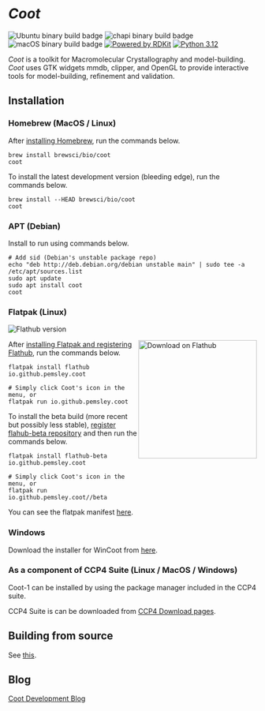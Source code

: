 # *Coot*

![Ubuntu binary build badge](https://github.com/pemsley/coot/actions/workflows/build-coot-ubuntu.yml/badge.svg)
![chapi binary build badge](https://github.com/pemsley/coot/actions/workflows/build-libcootapi-ubuntu.yml/badge.svg)
![macOS binary build badge](https://github.com/pemsley/coot/actions/workflows/build-coot-macos.yml/badge.svg)
[![Powered by RDKit](https://img.shields.io/badge/Powered%20by-RDKit-3838ff.svg?logo=data:image/png;base64,iVBORw0KGgoAAAANSUhEUgAAABAAAAAQBAMAAADt3eJSAAAABGdBTUEAALGPC/xhBQAAACBjSFJNAAB6JgAAgIQAAPoAAACA6AAAdTAAAOpgAAA6mAAAF3CculE8AAAAFVBMVEXc3NwUFP8UPP9kZP+MjP+0tP////9ZXZotAAAAAXRSTlMAQObYZgAAAAFiS0dEBmFmuH0AAAAHdElNRQfmAwsPGi+MyC9RAAAAQElEQVQI12NgQABGQUEBMENISUkRLKBsbGwEEhIyBgJFsICLC0iIUdnExcUZwnANQWfApKCK4doRBsKtQFgKAQC5Ww1JEHSEkAAAACV0RVh0ZGF0ZTpjcmVhdGUAMjAyMi0wMy0xMVQxNToyNjo0NyswMDowMDzr2J4AAAAldEVYdGRhdGU6bW9kaWZ5ADIwMjItMDMtMTFUMTU6MjY6NDcrMDA6MDBNtmAiAAAAAElFTkSuQmCC)](https://www.rdkit.org/)
[![Python 3.12](https://img.shields.io/badge/python-3.12-blue.svg)](https://www.python.org/downloads/release/python-3129/)

*Coot* is a toolkit for Macromolecular Crystallography and
model-building.  *Coot* uses GTK widgets
mmdb, clipper, and OpenGL to provide interactive tools for model-building,
refinement and validation.

## Installation

### Homebrew (MacOS / Linux)

After [installing Homebrew](https://brew.sh/), run the commands below.

```shell
brew install brewsci/bio/coot
coot
```

To install the latest development version (bleeding edge), run the commands below.

```shell
brew install --HEAD brewsci/bio/coot
coot
```

### APT (Debian)

Install to run using commands below.

```shell
# Add sid (Debian's unstable package repo)
echo "deb http://deb.debian.org/debian unstable main" | sudo tee -a /etc/apt/sources.list
sudo apt update
sudo apt install coot
coot
```

### Flatpak (Linux)

![Flathub version](https://img.shields.io/flathub/v/io.github.pemsley.coot.svg?logo=flatpak&logoColor=white&color=blue&style=flat)

<div>
  <a href="https://flathub.org/apps/io.github.pemsley.coot">
    <img width='240' alt='Download on Flathub' src='https://dl.flathub.org/assets/badges/flathub-badge-en.svg' align="right"/>
  </a>
</div>

After [installing Flatpak and registering Flathub](https://flatpak.org/setup/), run the commands below.

```shell
flatpak install flathub io.github.pemsley.coot

# Simply click Coot's icon in the menu, or
flatpak run io.github.pemsley.coot
```

To install the beta build (more recent but possibly less stable), [register flahub-beta repository](https://github.com/flathub/io.github.pemsley.coot?tab=readme-ov-file#beta-build) and then run the commands below.

```shell
flatpak install flathub-beta io.github.pemsley.coot

# Simply click Coot's icon in the menu, or
flatpak run io.github.pemsley.coot//beta
```

You can see the flatpak manifest [here](https://github.com/flathub/io.github.pemsley.coot).

### Windows

Download the installer for WinCoot from [here](https://bernhardcl.github.io/coot/wincoot-download.html).

### As a component of CCP4 Suite (Linux / MacOS / Windows)

Coot-1 can be installed by using the package manager included in the CCP4 suite.

CCP4 Suite is can be downloaded from [CCP4 Download pages](https://www.ccp4.ac.uk/download/).

## Building from source

See [this](https://www2.mrc-lmb.cam.ac.uk/personal/pemsley/coot/web/build-install-coot-from-scratch.html).

## Blog

[Coot Development Blog](https://pemsley.github.io/coot/ "Coot Development Blog")
